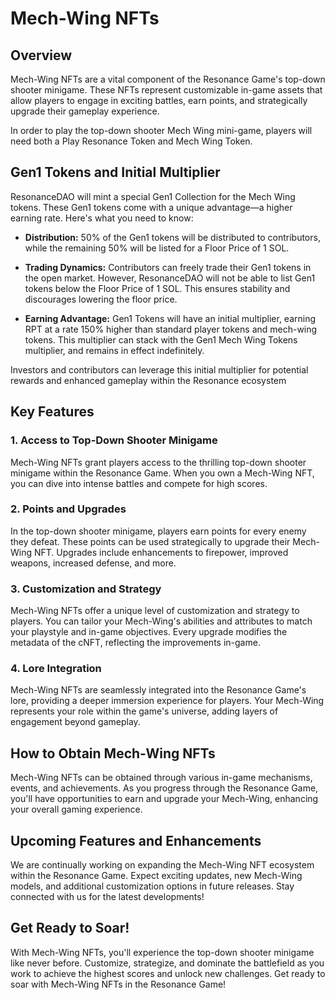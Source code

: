 # Mech-Wing NFTs

## Overview

Mech-Wing NFTs are a vital component of the Resonance Game's top-down shooter minigame. These NFTs represent customizable in-game assets that allow players to engage in exciting battles, earn points, and strategically upgrade their gameplay experience.

In order to play the top-down shooter Mech Wing mini-game, players will need both a Play Resonance Token and Mech Wing Token. 

## Gen1 Tokens and Initial Multiplier

ResonanceDAO will mint a special Gen1 Collection for the Mech Wing tokens. These Gen1 tokens come with a unique advantage—a higher earning rate. Here's what you need to know:

- **Distribution:** 50% of the Gen1 tokens will be distributed to contributors, while the remaining 50% will be listed for a Floor Price of 1 SOL.

- **Trading Dynamics:** Contributors can freely trade their Gen1 tokens in the open market. However, ResonanceDAO will not be able to list Gen1 tokens below the Floor Price of 1 SOL. This ensures stability and discourages lowering the floor price.

- **Earning Advantage:** Gen1 Tokens will have an initial multiplier, earning RPT at a rate 150% higher than standard player tokens and mech-wing tokens. This multiplier can stack with the Gen1 Mech Wing Tokens multiplier, and remains in effect indefinitely. 

Investors and contributors can leverage this initial multiplier for potential rewards and enhanced gameplay within the Resonance ecosystem

## Key Features

### 1. Access to Top-Down Shooter Minigame

Mech-Wing NFTs grant players access to the thrilling top-down shooter minigame within the Resonance Game. When you own a Mech-Wing NFT, you can dive into intense battles and compete for high scores.

### 2. Points and Upgrades

In the top-down shooter minigame, players earn points for every enemy they defeat. These points can be used strategically to upgrade their Mech-Wing NFT. Upgrades include enhancements to firepower, improved weapons, increased defense, and more. 

### 3. Customization and Strategy

Mech-Wing NFTs offer a unique level of customization and strategy to players. You can tailor your Mech-Wing's abilities and attributes to match your playstyle and in-game objectives. Every upgrade modifies the metadata of the cNFT, reflecting the improvements in-game.

### 4. Lore Integration

Mech-Wing NFTs are seamlessly integrated into the Resonance Game's lore, providing a deeper immersion experience for players. Your Mech-Wing represents your role within the game's universe, adding layers of engagement beyond gameplay.

## How to Obtain Mech-Wing NFTs

Mech-Wing NFTs can be obtained through various in-game mechanisms, events, and achievements. As you progress through the Resonance Game, you'll have opportunities to earn and upgrade your Mech-Wing, enhancing your overall gaming experience.

## Upcoming Features and Enhancements

We are continually working on expanding the Mech-Wing NFT ecosystem within the Resonance Game. Expect exciting updates, new Mech-Wing models, and additional customization options in future releases. Stay connected with us for the latest developments!

## Get Ready to Soar!

With Mech-Wing NFTs, you'll experience the top-down shooter minigame like never before. Customize, strategize, and dominate the battlefield as you work to achieve the highest scores and unlock new challenges. Get ready to soar with Mech-Wing NFTs in the Resonance Game!

